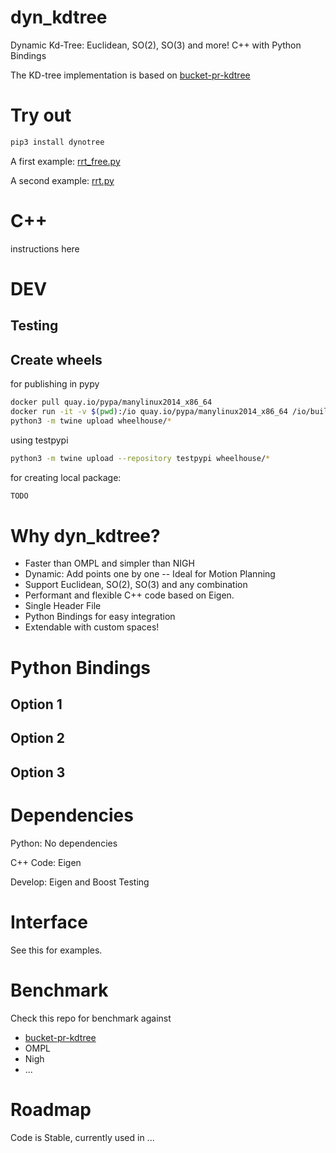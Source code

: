 # dyn_kdtree

Dynamic Kd-Tree:  Euclidean, SO(2), SO(3) and more!
C++ with Python Bindings

The KD-tree implementation is based on [bucket-pr-kdtree](https://github.com/jkflying/bucket-pr-kdtree)


# Try out

```bash
pip3 install dynotree
```

A first example:
[rrt_free.py](test/python/rrt_free.py)

A second example:
[rrt.py](https://github.com/quimortiz/dyn_kdtree/blob/main/test/python/rrt.py)



# C++

instructions here


# DEV


## Testing



## Create wheels

for publishing in pypy
```bash
docker pull quay.io/pypa/manylinux2014_x86_64
docker run -it -v $(pwd):/io quay.io/pypa/manylinux2014_x86_64 /io/build-wheels.sh
python3 -m twine upload wheelhouse/*
```

using testpypi
```bash
python3 -m twine upload --repository testpypi wheelhouse/*
```


for creating local package:
```bash
TODO
```


# Why dyn_kdtree?

* Faster than OMPL and simpler than NIGH
* Dynamic: Add points one by one -- Ideal for Motion Planning
* Support Euclidean, SO(2), SO(3) and any combination
* Performant and flexible C++ code based on Eigen.
* Single Header File
* Python Bindings for easy integration
* Extendable with custom spaces!


# Python Bindings

## Option 1

## Option 2

## Option 3


# Dependencies

Python: No dependencies

C++ Code: Eigen

Develop: Eigen and Boost Testing

# Interface

See this for examples.

# Benchmark

Check this repo for benchmark against
* [bucket-pr-kdtree](https://github.com/jkflying/bucket-pr-kdtree)
* OMPL
* Nigh
* ...


# Roadmap

Code is Stable, currently used in ...
